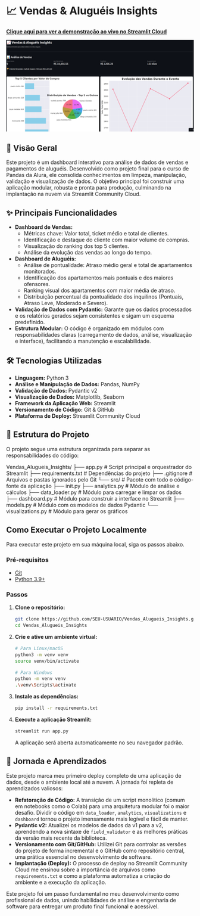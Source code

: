 # 📈 Vendas & Aluguéis Insights

**[Clique aqui para ver a demonstração ao vivo no Streamlit Cloud](https://vendasalugueisinsights-v3.streamlit.app/#vendas-and-alugueis-insights)**

![Dashboard Screenshot](https://github.com/YuriArduino/Vendas_Alugueis_Insights/blob/main/Captura%20de%20tela%20de%202025-08-31%2021-26-00.png)

## 📄 Visão Geral

Este projeto é um dashboard interativo para análise de dados de vendas e pagamentos de aluguéis. Desenvolvido como projeto final para o curso de Pandas da Alura, ele consolida conhecimentos em limpeza, manipulação, validação e visualização de dados. O objetivo principal foi construir uma aplicação modular, robusta e pronta para produção, culminando na implantação na nuvem via Streamlit Community Cloud.

## ✨ Principais Funcionalidades

-   **Dashboard de Vendas:**
    -   Métricas chave: Valor total, ticket médio e total de clientes.
    -   Identificação e destaque do cliente com maior volume de compras.
    -   Visualização do ranking dos top 5 clientes.
    -   Análise da evolução das vendas ao longo do tempo.
-   **Dashboard de Aluguéis:**
    -   Análise de pontualidade: Atraso médio geral e total de apartamentos monitorados.
    -   Identificação dos apartamentos mais pontuais e dos maiores ofensores.
    -   Ranking visual dos apartamentos com maior média de atraso.
    -   Distribuição percentual da pontualidade dos inquilinos (Pontuais, Atraso Leve, Moderado e Severo).
-   **Validação de Dados com Pydantic:** Garante que os dados processados e os relatórios gerados sejam consistentes e sigam um esquema predefinido.
-   **Estrutura Modular:** O código é organizado em módulos com responsabilidades claras (carregamento de dados, análise, visualização e interface), facilitando a manutenção e escalabilidade.

## 🛠️ Tecnologias Utilizadas

-   **Linguagem:** Python 3
-   **Análise e Manipulação de Dados:** Pandas, NumPy
-   **Validação de Dados:** Pydantic v2
-   **Visualização de Dados:** Matplotlib, Seaborn
-   **Framework da Aplicação Web:** Streamlit
-   **Versionamento de Código:** Git & GitHub
-   **Plataforma de Deploy:** Streamlit Community Cloud

## 📂 Estrutura do Projeto

O projeto segue uma estrutura organizada para separar as responsabilidades do código:


Vendas_Alugueis_Insights/
├── app.py # Script principal e orquestrador do Streamlit
├── requirements.txt # Dependências do projeto
├── .gitignore # Arquivos e pastas ignorados pelo Git
└── src/ # Pacote com todo o código-fonte da aplicação
├── init.py
├── analytics.py # Módulo de análise e cálculos
├── data_loader.py # Módulo para carregar e limpar os dados
├── dashboard.py # Módulo para construir a interface no Streamlit
├── models.py # Módulo com os modelos de dados Pydantic
└── visualizations.py # Módulo para gerar os gráficos



## Como Executar o Projeto Localmente

Para executar este projeto em sua máquina local, siga os passos abaixo.

### Pré-requisitos
-   [Git](https://git-scm.com/)
-   [Python 3.9+](https://www.python.org/)

### Passos

1.  **Clone o repositório:**
    ```bash
    git clone https://github.com/SEU-USUARIO/Vendas_Alugueis_Insights.git
    cd Vendas_Alugueis_Insights
    ```

2.  **Crie e ative um ambiente virtual:**
    ```bash
    # Para Linux/macOS
    python3 -m venv venv
    source venv/bin/activate
    ```
    ```bash
    # Para Windows
    python -m venv venv
    .\venv\Scripts\activate
    ```

3.  **Instale as dependências:**
    ```bash
    pip install -r requirements.txt
    ```

4.  **Execute a aplicação Streamlit:**
    ```bash
    streamlit run app.py
    ```
    A aplicação será aberta automaticamente no seu navegador padrão.

## 🌱 Jornada e Aprendizados

Este projeto marca meu primeiro deploy completo de uma aplicação de dados, desde o ambiente local até a nuvem. A jornada foi repleta de aprendizados valiosos:

-   **Refatoração de Código:** A transição de um script monolítico (comum em notebooks como o Colab) para uma arquitetura modular foi o maior desafio. Dividir o código em `data_loader`, `analytics`, `visualizations` e `dashboard` tornou o projeto imensamente mais legível e fácil de manter.
-   **Pydantic v2:** Atualizei os modelos de dados da v1 para a v2, aprendendo a nova sintaxe de `field_validator` e as melhores práticas da versão mais recente da biblioteca.
-   **Versionamento com Git/GitHub:** Utilizei Git para controlar as versões do projeto de forma incremental e o GitHub como repositório central, uma prática essencial no desenvolvimento de software.
-   **Implantação (Deploy):** O processo de deploy no Streamlit Community Cloud me ensinou sobre a importância de arquivos como `requirements.txt` e como a plataforma automatiza a criação do ambiente e a execução da aplicação.

Este projeto foi um passo fundamental no meu desenvolvimento como profissional de dados, unindo habilidades de análise e engenharia de software para entregar um produto final funcional e acessível.
